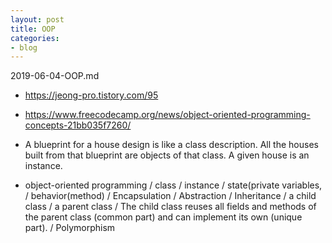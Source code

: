 ```yaml
---
layout: post
title: OOP
categories:
- blog
---
```

2019-06-04-OOP.md

* https://jeong-pro.tistory.com/95

* https://www.freecodecamp.org/news/object-oriented-programming-concepts-21bb035f7260/

* A blueprint for a house design is like a class description. All the houses built from that blueprint are objects of that class. A given house is an instance.

* object-oriented programming / class / instance / state(private variables, / behavior(method) / Encapsulation / Abstraction / Inheritance / a child class / a parent class  / The child class reuses all fields and methods of the parent class (common part) and can implement its own (unique part). / Polymorphism
